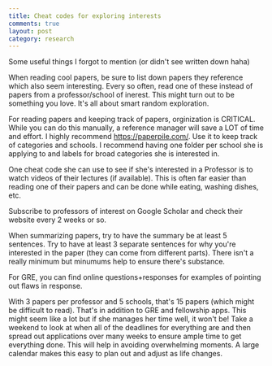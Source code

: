 ```yaml
---
title: Cheat codes for exploring interests
comments: true
layout: post
category: research
---
```



Some useful things I forgot to mention (or didn't see written down haha)

When reading cool papers, be sure to list down papers they reference which also seem interesting. Every so often, read one of these instead of papers from a professor/school of inerest. This might turn out to be something you love. It's all about smart random exploration.

For reading papers and keeping track of papers, orginization is CRITICAL. While you can do this manually, a reference manager will save a LOT of time and effort. I highly recommend https://paperpile.com/. Use it to keep track of categories and schools. I recommend having one folder per school she is applying to and labels for broad categories she is interested in. 

One cheat code she can use to see if she's interested in a Professor is to watch videos of their lectures (if available). This is often far easier than reading one of their papers and can be done while eating, washing dishes, etc. 

Subscribe to professors of interest on Google Scholar and check their website every 2 weeks or so.

When summarizing papers, try to have the summary be at least 5 sentences. Try to have at least 3 separate sentences for why you're interested in the paper (they can come from different parts). There isn't a really minimum but minumums help to ensure there's substance.


For GRE, you can find online questions+responses for examples of pointing out flaws in response.


With 3 papers per professor and 5 schools, that's 15 papers (which might be difficult to read). That's in addition to GRE and fellowship apps. This might seem like a lot but if she manages her time well, it won't be! Take a weekend to look at when all of the deadlines for everything are and then spread out applications over many weeks to ensure ample time to get everything done. This will help in avoiding overwhelming moments. A large calendar makes this easy to plan out and adjust as life changes.

